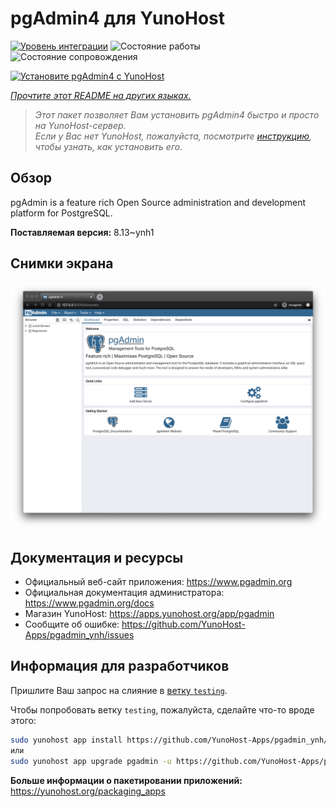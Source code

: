 <!--
Важно: этот README был автоматически сгенерирован <https://github.com/YunoHost/apps/tree/master/tools/readme_generator>
Он НЕ ДОЛЖЕН редактироваться вручную.
-->

# pgAdmin4 для YunoHost

[![Уровень интеграции](https://dash.yunohost.org/integration/pgadmin.svg)](https://ci-apps.yunohost.org/ci/apps/pgadmin/) ![Состояние работы](https://ci-apps.yunohost.org/ci/badges/pgadmin.status.svg) ![Состояние сопровождения](https://ci-apps.yunohost.org/ci/badges/pgadmin.maintain.svg)

[![Установите pgAdmin4 с YunoHost](https://install-app.yunohost.org/install-with-yunohost.svg)](https://install-app.yunohost.org/?app=pgadmin)

*[Прочтите этот README на других языках.](./ALL_README.md)*

> *Этот пакет позволяет Вам установить pgAdmin4 быстро и просто на YunoHost-сервер.*  
> *Если у Вас нет YunoHost, пожалуйста, посмотрите [инструкцию](https://yunohost.org/install), чтобы узнать, как установить его.*

## Обзор

pgAdmin is a feature rich Open Source administration and development platform for PostgreSQL.


**Поставляемая версия:** 8.13~ynh1

## Снимки экрана

![Снимок экрана pgAdmin4](./doc/screenshots/pgadmin4-welcome-light.png)

## Документация и ресурсы

- Официальный веб-сайт приложения: <https://www.pgadmin.org>
- Официальная документация администратора: <https://www.pgadmin.org/docs>
- Магазин YunoHost: <https://apps.yunohost.org/app/pgadmin>
- Сообщите об ошибке: <https://github.com/YunoHost-Apps/pgadmin_ynh/issues>

## Информация для разработчиков

Пришлите Ваш запрос на слияние в [ветку `testing`](https://github.com/YunoHost-Apps/pgadmin_ynh/tree/testing).

Чтобы попробовать ветку `testing`, пожалуйста, сделайте что-то вроде этого:

```bash
sudo yunohost app install https://github.com/YunoHost-Apps/pgadmin_ynh/tree/testing --debug
или
sudo yunohost app upgrade pgadmin -u https://github.com/YunoHost-Apps/pgadmin_ynh/tree/testing --debug
```

**Больше информации о пакетировании приложений:** <https://yunohost.org/packaging_apps>

